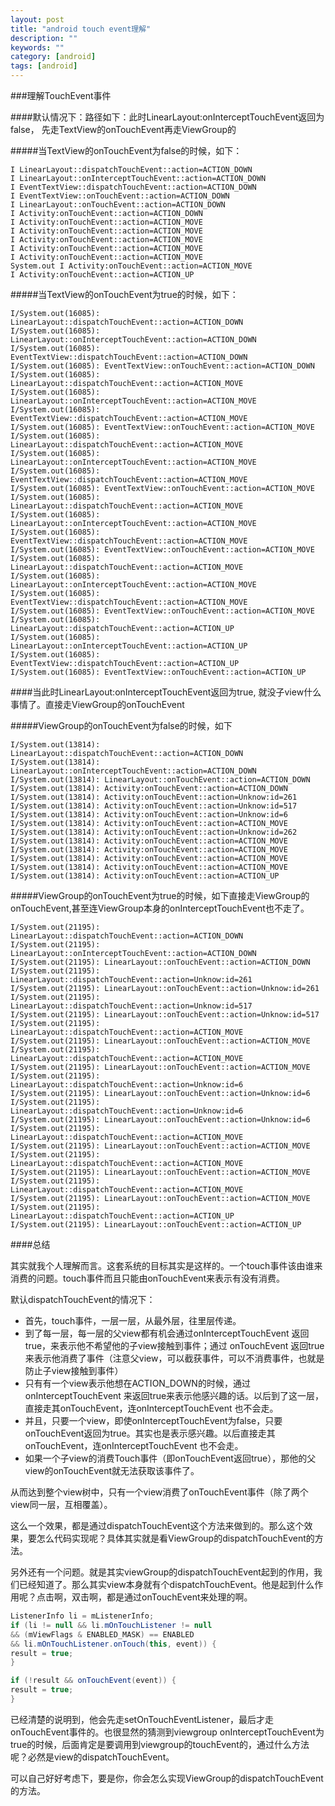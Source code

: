 ```yaml
---
layout: post
title: "android touch event理解"
description: ""
keywords: ""
category: [android]
tags: [android]
---
```

###理解TouchEvent事件

####默认情况下：路径如下：此时LinearLayout:onInterceptTouchEvent返回为false， 先走TextView的onTouchEvent再走ViewGroup的

#####当TextView的onTouchEvent为false的时候，如下：

```
I LinearLayout::dispatchTouchEvent::action=ACTION_DOWN
I LinearLayout::onInterceptTouchEvent::action=ACTION_DOWN
I EventTextView::dispatchTouchEvent::action=ACTION_DOWN
I EventTextView::onTouchEvent::action=ACTION_DOWN
I LinearLayout::onTouchEvent::action=ACTION_DOWN
I Activity:onTouchEvent::action=ACTION_DOWN
I Activity:onTouchEvent::action=ACTION_MOVE
I Activity:onTouchEvent::action=ACTION_MOVE
I Activity:onTouchEvent::action=ACTION_MOVE
I Activity:onTouchEvent::action=ACTION_MOVE
I Activity:onTouchEvent::action=ACTION_MOVE
System.out I Activity:onTouchEvent::action=ACTION_MOVE
I Activity:onTouchEvent::action=ACTION_UP
```
#####当TextView的onTouchEvent为true的时候，如下：
```
I/System.out(16085): LinearLayout::dispatchTouchEvent::action=ACTION_DOWN
I/System.out(16085): LinearLayout::onInterceptTouchEvent::action=ACTION_DOWN
I/System.out(16085): EventTextView::dispatchTouchEvent::action=ACTION_DOWN
I/System.out(16085): EventTextView::onTouchEvent::action=ACTION_DOWN
I/System.out(16085): LinearLayout::dispatchTouchEvent::action=ACTION_MOVE
I/System.out(16085): LinearLayout::onInterceptTouchEvent::action=ACTION_MOVE
I/System.out(16085): EventTextView::dispatchTouchEvent::action=ACTION_MOVE
I/System.out(16085): EventTextView::onTouchEvent::action=ACTION_MOVE
I/System.out(16085): LinearLayout::dispatchTouchEvent::action=ACTION_MOVE
I/System.out(16085): LinearLayout::onInterceptTouchEvent::action=ACTION_MOVE
I/System.out(16085): EventTextView::dispatchTouchEvent::action=ACTION_MOVE
I/System.out(16085): EventTextView::onTouchEvent::action=ACTION_MOVE
I/System.out(16085): LinearLayout::dispatchTouchEvent::action=ACTION_MOVE
I/System.out(16085): LinearLayout::onInterceptTouchEvent::action=ACTION_MOVE
I/System.out(16085): EventTextView::dispatchTouchEvent::action=ACTION_MOVE
I/System.out(16085): EventTextView::onTouchEvent::action=ACTION_MOVE
I/System.out(16085): LinearLayout::dispatchTouchEvent::action=ACTION_MOVE
I/System.out(16085): LinearLayout::onInterceptTouchEvent::action=ACTION_MOVE
I/System.out(16085): EventTextView::dispatchTouchEvent::action=ACTION_MOVE
I/System.out(16085): EventTextView::onTouchEvent::action=ACTION_MOVE
I/System.out(16085): LinearLayout::dispatchTouchEvent::action=ACTION_UP
I/System.out(16085): LinearLayout::onInterceptTouchEvent::action=ACTION_UP
I/System.out(16085): EventTextView::dispatchTouchEvent::action=ACTION_UP
I/System.out(16085): EventTextView::onTouchEvent::action=ACTION_UP
```
####当此时LinearLayout:onInterceptTouchEvent返回为true, 就没子view什么事情了。直接走ViewGroup的onTouchEvent

#####ViewGroup的onTouchEvent为false的时候，如下
```
I/System.out(13814): LinearLayout::dispatchTouchEvent::action=ACTION_DOWN
I/System.out(13814): LinearLayout::onInterceptTouchEvent::action=ACTION_DOWN
I/System.out(13814): LinearLayout::onTouchEvent::action=ACTION_DOWN
I/System.out(13814): Activity:onTouchEvent::action=ACTION_DOWN
I/System.out(13814): Activity:onTouchEvent::action=Unknow:id=261
I/System.out(13814): Activity:onTouchEvent::action=Unknow:id=517
I/System.out(13814): Activity:onTouchEvent::action=Unknow:id=6
I/System.out(13814): Activity:onTouchEvent::action=ACTION_MOVE
I/System.out(13814): Activity:onTouchEvent::action=Unknow:id=262
I/System.out(13814): Activity:onTouchEvent::action=ACTION_MOVE
I/System.out(13814): Activity:onTouchEvent::action=ACTION_MOVE
I/System.out(13814): Activity:onTouchEvent::action=ACTION_MOVE
I/System.out(13814): Activity:onTouchEvent::action=ACTION_MOVE
I/System.out(13814): Activity:onTouchEvent::action=ACTION_UP
```
#####ViewGroup的onTouchEvent为true的时候，如下直接走ViewGroup的onTouchEvent,甚至连ViewGroup本身的onInterceptTouchEvent也不走了。

```
I/System.out(21195): LinearLayout::dispatchTouchEvent::action=ACTION_DOWN
I/System.out(21195): LinearLayout::onInterceptTouchEvent::action=ACTION_DOWN
I/System.out(21195): LinearLayout::onTouchEvent::action=ACTION_DOWN
I/System.out(21195): LinearLayout::dispatchTouchEvent::action=Unknow:id=261
I/System.out(21195): LinearLayout::onTouchEvent::action=Unknow:id=261
I/System.out(21195): LinearLayout::dispatchTouchEvent::action=Unknow:id=517
I/System.out(21195): LinearLayout::onTouchEvent::action=Unknow:id=517
I/System.out(21195): LinearLayout::dispatchTouchEvent::action=ACTION_MOVE
I/System.out(21195): LinearLayout::onTouchEvent::action=ACTION_MOVE
I/System.out(21195): LinearLayout::dispatchTouchEvent::action=ACTION_MOVE
I/System.out(21195): LinearLayout::onTouchEvent::action=ACTION_MOVE
I/System.out(21195): LinearLayout::dispatchTouchEvent::action=Unknow:id=6
I/System.out(21195): LinearLayout::onTouchEvent::action=Unknow:id=6
I/System.out(21195): LinearLayout::dispatchTouchEvent::action=Unknow:id=6
I/System.out(21195): LinearLayout::onTouchEvent::action=Unknow:id=6
I/System.out(21195): LinearLayout::dispatchTouchEvent::action=ACTION_MOVE
I/System.out(21195): LinearLayout::onTouchEvent::action=ACTION_MOVE
I/System.out(21195): LinearLayout::dispatchTouchEvent::action=ACTION_MOVE
I/System.out(21195): LinearLayout::onTouchEvent::action=ACTION_MOVE
I/System.out(21195): LinearLayout::dispatchTouchEvent::action=ACTION_MOVE
I/System.out(21195): LinearLayout::onTouchEvent::action=ACTION_MOVE
I/System.out(21195): LinearLayout::dispatchTouchEvent::action=ACTION_UP
I/System.out(21195): LinearLayout::onTouchEvent::action=ACTION_UP
```
####总结

其实就我个人理解而言。这套系统的目标其实是这样的。一个touch事件该由谁来消费的问题。touch事件而且只能由onTouchEvent来表示有没有消费。

默认dispatchTouchEvent的情况下：

 * 首先，touch事件，一层一层，从最外层，往里层传递。
 * 到了每一层，每一层的父view都有机会通过onInterceptTouchEvent 返回true，来表示他不希望他的子view接触到事件；通过 onTouchEvent 返回true来表示他消费了事件（注意父view，可以截获事件，可以不消费事件，也就是防止子view接触到事件）
 * 只有有一个view表示他想在ACTION_DOWN的时候，通过onInterceptTouchEvent 来返回true来表示他感兴趣的话。以后到了这一层，直接走其onTouchEvent，连onInterceptTouchEvent 也不会走。
 * 并且，只要一个view，即使onInterceptTouchEvent为false，只要onTouchEvent返回为true。其实也是表示感兴趣。以后直接走其onTouchEvent，连onInterceptTouchEvent 也不会走。
 * 如果一个子view的消费Touch事件（即onTouchEvent返回true），那他的父view的onTouchEvent就无法获取该事件了。

从而达到整个view树中，只有一个view消费了onTouchEvent事件（除了两个view同一层，互相覆盖）。

这么一个效果，都是通过dispatchTouchEvent这个方法来做到的。那么这个效果，要怎么代码实现呢？具体其实就是看ViewGroup的dispatchTouchEvent的方法。

另外还有一个问题。就是其实viewGroup的dispatchTouchEvent起到的作用，我们已经知道了。那么其实view本身就有个dispatchTouchEvent。他是起到什么作用呢？点击啊，双击啊，都是通过onTouchEvent来处理的啊。

```java
ListenerInfo li = mListenerInfo;
if (li != null && li.mOnTouchListener != null
&& (mViewFlags & ENABLED_MASK) == ENABLED
&& li.mOnTouchListener.onTouch(this, event)) {
result = true;
}

if (!result && onTouchEvent(event)) {
result = true;
}
```

已经清楚的说明到，他会先走setOnTouchEventListener，最后才走onTouchEvent事件的。也很显然的猜测到viewgroup onInterceptTouchEvent为true的时候，后面肯定是要调用到viewgroup的touchEvent的，通过什么方法呢？必然是view的dispatchTouchEvent。

可以自己好好考虑下，要是你，你会怎么实现ViewGroup的dispatchTouchEvent的方法。